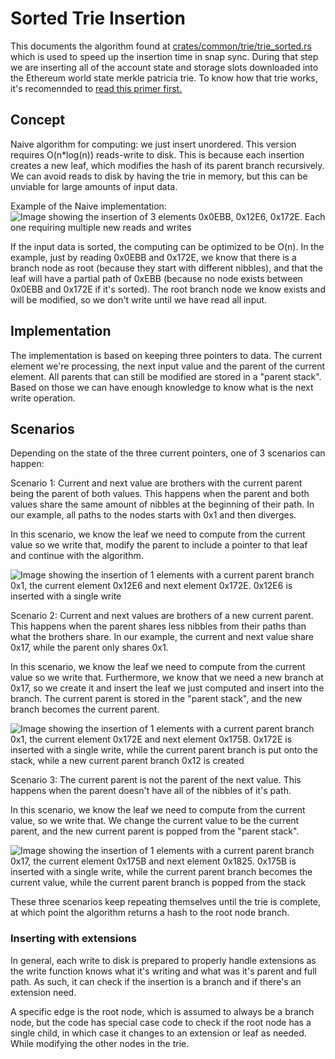 # Sorted Trie Insertion

This documents the algorithm found at [crates/common/trie/trie_sorted.rs](/crates/common/trie/trie_sorted.rs)
which is used to speed up the insertion time in snap sync.
During that step we are inserting all of the account state and storage
slots downloaded into the Ethereum world state merkle patricia trie.
To know how that trie works, it's recomennded to [read this primer first.](https://epf.wiki/#/wiki/EL/data-structures?id=world-state-trie)

## Concept

Naive algorithm for computing: we just insert unordered. 
This version requires O(n\*log(n)) reads-write to disk. 
This is because each insertion creates a new leaf, which modifies 
the hash of its parent branch recursively. We can avoid reads
to disk by having the trie in memory, but this can be unviable
for large amounts of input data.

Example of the Naive implementation:
![Image showing the insertion of 3 elements 0x0EBB, 0x12E6, 0x172E. Each one requiring multiple new reads and writes](sorted_trie_insert/Naive%20Insertion%20Example%201.png)

If the input data is sorted, the computing can be optimized to be O(n).
In the example, just by reading 0x0EBB and 0x172E, we know that there is 
a branch node as root (because they start with different nibbles), and
that the leaf will have a partial path of 0xEBB (because no node exists
between 0x0EBB and 0x172E if it's sorted). The root branch node we know exists and will be modified, so we don't write until we have read all
input.

## Implementation

The implementation is based on keeping three pointers to data. The current
element we're processing, the next input value and the parent of the current
element. All parents that can still be modified are stored in a "parent stack". 
Based on those we can have enough knowledge to know what is the 
next write operation.

## Scenarios

Depending on the state of the three current pointers, one of 3 scenarios
can happen:

Scenario 1: Current and next value are brothers with the current
parent being the parent of both values. This happens when
the parent and both values share the same amount of nibbles at the beginning of 
their path. In our example, all paths to the nodes starts with 0x1 and
then diverges.

In this scenario, we know the leaf we need to compute from the current value
so we write that, modify the parent to include a pointer to that leaf 
and continue with the algorithm.

![Image showing the insertion of 1 elements with a current parent branch 0x1, the current element 0x12E6 and next element 0x172E. 0x12E6 is inserted with a single write](sorted_trie_insert/Sorted%20Insertion%20Scenario%201.png)

Scenario 2: Current and next values are brothers of a new current parent.
This happens when the parent shares less nibbles from their paths than what the brothers share.
In our example, the current and next value share 0x17, while the parent only shares 0x1.

In this scenario, we know the leaf we need to compute from the current value
so we write that. Furthermore, we know that we need a new branch at 0x17,
so we create it and insert the leaf we just computed and insert into the branch.
The current parent is stored in the "parent stack", and the new branch becomes the 
current parent.

![Image showing the insertion of 1 elements with a current parent branch 0x1, the current element 0x172E and next element 0x175B. 0x172E is inserted with a single write, while the current parent branch is put onto the stack, while a new current parent branch 0x12 is created](sorted_trie_insert/Sorted%20Insertion%20Scenario%202.png)

Scenario 3: The current parent is not the parent of the
next value. This happens when the parent doesn't have
all of the nibbles of it's path.

In this scenario, we know the leaf we need to compute from the current value, 
so we write that. We change the current value to be the current parent, and 
the new current parent is popped from the "parent stack".

![Image showing the insertion of 1 elements with a current parent branch 0x17, the current element 0x175B and next element 0x1825. 0x175B is inserted with a single write, while the current parent branch becomes the current value, while the current parent branch is popped from the stack](sorted_trie_insert/Sorted%20Insertion%20Scenario%203.png)

These three scenarios keep repeating themselves until the trie is complete,
at which point the algorithm returns a hash to the root node branch.

### Inserting with extensions

In general, each write to disk is prepared to properly handle extensions
as the write function knows what it's writing and what was it's parent
and full path. As such, it can check if the insertion is a branch and
if there's an extension need.

A specific edge is the root node, which is assumed to always be a branch
node, but the code has special case code to check if the root node has 
a single child, in which case it changes to an extension or leaf as needed.
While modifying the other nodes in the trie.
